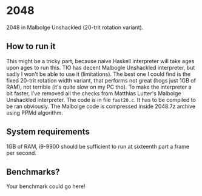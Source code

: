 # 2048

2048 in Malbolge Unshackled (20-trit rotation variant).

## How to run it

This might be a tricky part, because naive Haskell interpreter will take ages upon ages to run this. TIO has decent Malbogle Unshackled interpreter, but sadly I won't be able to use it (limitations). The best one I could find is the fixed 20-trit rotation width variant, that performs not great (hogs just 1GB of RAM), not terrible (it's quite slow on my PC tho). To make the interpreter a bit faster, I've removed all the checks from Matthias Lutter's Malbolge Unshackled interpreter. The code is in file `fast20.c`. It has to be compiled to be ran obviously. The Malbolge code is compressed inside 2048.7z archive using PPMd algorithm.

## System requirements

1GB of RAM, i9-9900 should be sufficient to run at sixteenth part a frame per second.

## Benchmarks?

Your benchmark could go here!
